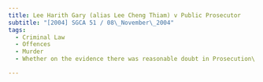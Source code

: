 ```yaml
---
title: Lee Harith Gary (alias Lee Cheng Thiam) v Public Prosecutor
subtitle: "[2004] SGCA 51 / 08\_November\_2004"
tags:
  - Criminal Law
  - Offences
  - Murder
  - Whether on the evidence there was reasonable doubt in Prosecution\'s case

---
```



